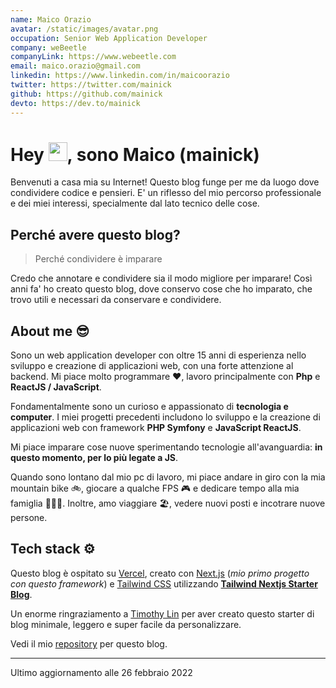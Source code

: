 ```yaml
---
name: Maico Orazio
avatar: /static/images/avatar.png
occupation: Senior Web Application Developer
company: weBeetle
companyLink: https://www.webeetle.com
email: maico.orazio@gmail.com
linkedin: https://www.linkedin.com/in/maicoorazio
twitter: https://twitter.com/mainick
github: https://github.com/mainick
devto: https://dev.to/mainick
---
```


# Hey <img src="https://raw.githubusercontent.com/MartinHeinz/MartinHeinz/master/wave.gif" width="30px" class="inline m-0" />, sono Maico (mainick)

Benvenuti a casa mia su Internet! Questo blog funge per me da luogo dove condividere codice e pensieri. E' un riflesso del mio
percorso professionale e dei miei interessi, specialmente dal lato tecnico delle cose.

## Perché avere questo blog?

> Perché condividere è imparare

Credo che annotare e condividere sia il modo migliore per imparare! Così anni fa' ho creato questo blog, dove conservo
cose che ho imparato, che trovo utili e necessari da conservare e condividere.

## About me 😎

Sono un web application developer con oltre 15 anni di esperienza nello sviluppo e creazione di applicazioni web,
con una forte attenzione al backend. Mi piace molto
programmare ❤, lavoro principalmente con **Php** e **ReactJS / JavaScript**.

Fondamentalmente sono un curioso e appassionato di **tecnologia e computer**. I miei progetti precedenti includono lo sviluppo
e la creazione di applicazioni web con framework **PHP Symfony** e **JavaScript ReactJS**.

Mi piace imparare cose nuove sperimentando tecnologie all'avanguardia:
**in questo momento, per lo più legate a JS**.

Quando sono lontano dal mio pc di lavoro, mi piace andare in giro con la mia mountain bike 🚲, giocare a qualche FPS 🎮
e dedicare tempo alla mia famiglia 👨‍👩‍👦. Inoltre, amo viaggiare 🏖️, vedere nuovi posti
e incotrare nuove persone.

## Tech stack ⚙️

Questo blog è ospitato su [Vercel](https://vercel.com/), creato con [Next.js](https://nextjs.org/) (_mio primo progetto con questo framework_)
e [Tailwind CSS](https://tailwindcss.com/) utilizzando [**Tailwind Nextjs Starter Blog**](https://github.com/timlrx/tailwind-nextjs-starter-blog).

Un enorme ringraziamento a [Timothy Lin](https://twitter.com/timlrxx) per aver creato questo starter di blog minimale,
leggero e super facile da personalizzare.

Vedi il mio [repository](https://github.com/mainick/mainickweb.com) per questo blog.

---

Ultimo aggiornamento alle 26 febbraio 2022

